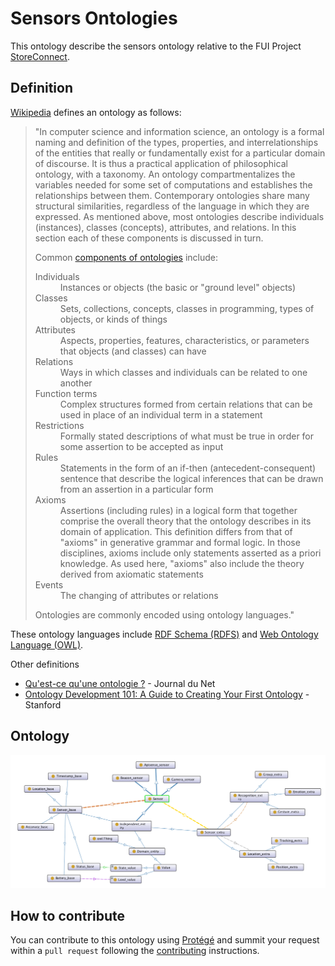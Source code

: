 # Sensors Ontologies

This ontology describe the sensors ontology relative to the FUI Project [StoreConnect](https://github.com/StoreConnect).

## Definition
[Wikipedia](https://fr.wikipedia.org/wiki/Ontologie_(informatique)) defines an ontology as follows:
> "In computer science and information science, an ontology is a formal naming and definition of the types, properties, and interrelationships of the entities that really or fundamentally exist for a particular domain of discourse. It is thus a practical application of philosophical ontology, with a taxonomy.
> An ontology compartmentalizes the variables needed for some set of computations and establishes the relationships between them.
> Contemporary ontologies share many structural similarities, regardless of the language in which they are expressed. As mentioned above, most ontologies describe individuals (instances), classes (concepts), attributes, and relations. In this section each of these components is discussed in turn.
>
> Common [components of ontologies](https://en.wikipedia.org/wiki/Ontology_components) include:
> <dl>
> <dt>Individuals</dt>
> <dd>Instances or objects (the basic or "ground level" objects)</dd>
> <dt>Classes</dt>
> <dd>Sets, collections, concepts, classes in programming, types of objects, or kinds of things</dd>
> <dt>Attributes</dt>
> <dd>Aspects, properties, features, characteristics, or parameters that objects (and classes) can have</dd>
> <dt>Relations</dt>
> <dd>Ways in which classes and individuals can be related to one another</dd>
> <dt>Function terms</dt>
> <dd>Complex structures formed from certain relations that can be used in place of an individual term in a statement</dd>
> <dt>Restrictions</dt>
> <dd>Formally stated descriptions of what must be true in order for some assertion to be accepted as input</dd>
> <dt>Rules</dt>
> <dd>Statements in the form of an if-then (antecedent-consequent) sentence that describe the logical inferences that can be drawn from an assertion in a particular form</dd>
> <dt>Axioms</dt>
> <dd>Assertions (including rules) in a logical form that together comprise the overall theory that the ontology describes in its domain of application. This definition differs from that of "axioms" in generative grammar and formal logic. In those disciplines, axioms include only statements asserted as a priori knowledge. As used here, "axioms" also include the theory derived from axiomatic statements</dd>
> <dt>Events</dt>
> <dd>The changing of attributes or relations</dd>
> </dl>
> Ontologies are commonly encoded using ontology languages."

These ontology languages include [RDF Schema (RDFS)](https://en.wikipedia.org/wiki/RDF_Schema) and [Web Ontology Language (OWL)](https://en.wikipedia.org/wiki/Web_Ontology_Language).

Other definitions
- [Qu'est-ce qu'une ontologie ?](http://www.journaldunet.com/developpeur/tutoriel/theo/070403-ontologie.shtml) - Journal du Net
- [Ontology Development 101: A Guide to Creating Your First Ontology](http://protege.stanford.edu/publications/ontology_development/ontology101.pdf) - Stanford

## Ontology

![Ontology](images/ontology.png)

## How to contribute

You can contribute to this ontology using [Protégé](http://protege.stanford.edu/) and summit your request within a `pull request` 
following the [contributing](CONTRIBUTING.md) instructions. 

